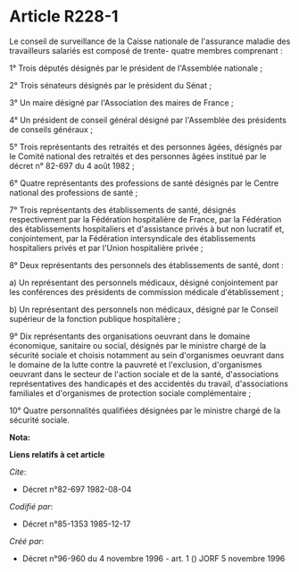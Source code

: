 # Article R228-1

Le conseil de surveillance de la Caisse nationale de l'assurance maladie des travailleurs salariés est composé de trente-
quatre membres comprenant :

1° Trois députés désignés par le président de l'Assemblée nationale ;

2° Trois sénateurs désignés par le président du Sénat ;

3° Un maire désigné par l'Association des maires de France ;

4° Un président de conseil général désigné par l'Assemblée des présidents de conseils généraux ;

5° Trois représentants des retraités et des personnes âgées, désignés par le Comité national des retraités et des personnes
âgées institué par le décret n° 82-697 du 4 août 1982 ;

6° Quatre représentants des professions de santé désignés par le Centre national des professions de santé ;

7° Trois représentants des établissements de santé, désignés respectivement par la Fédération hospitalière de France, par la
Fédération des établissements hospitaliers et d'assistance privés à but non lucratif et, conjointement, par la Fédération
intersyndicale des établissements hospitaliers privés et par l'Union hospitalière privée ;

8° Deux représentants des personnels des établissements de santé, dont :

a) Un représentant des personnels médicaux, désigné conjointement par les conférences des présidents de commission médicale
d'établissement ;

b) Un représentant des personnels non médicaux, désigné par le Conseil supérieur de la fonction publique hospitalière ;

9° Dix représentants des organisations oeuvrant dans le domaine économique, sanitaire ou social, désignés par le ministre
chargé de la sécurité sociale et choisis notamment au sein d'organismes oeuvrant dans le domaine de la lutte contre la
pauvreté et l'exclusion, d'organismes oeuvrant dans le secteur de l'action sociale et de la santé, d'associations
représentatives des handicapés et des accidentés du travail, d'associations familiales et d'organismes de protection sociale
complémentaire ;

10° Quatre personnalités qualifiées désignées par le ministre chargé de la sécurité sociale.

**Nota:**



**Liens relatifs à cet article**

_Cite_:

  - Décret n°82-697 1982-08-04

_Codifié par_:

  - Décret n°85-1353 1985-12-17

_Créé par_:

  - Décret n°96-960 du 4 novembre 1996 - art. 1 () JORF 5 novembre 1996
